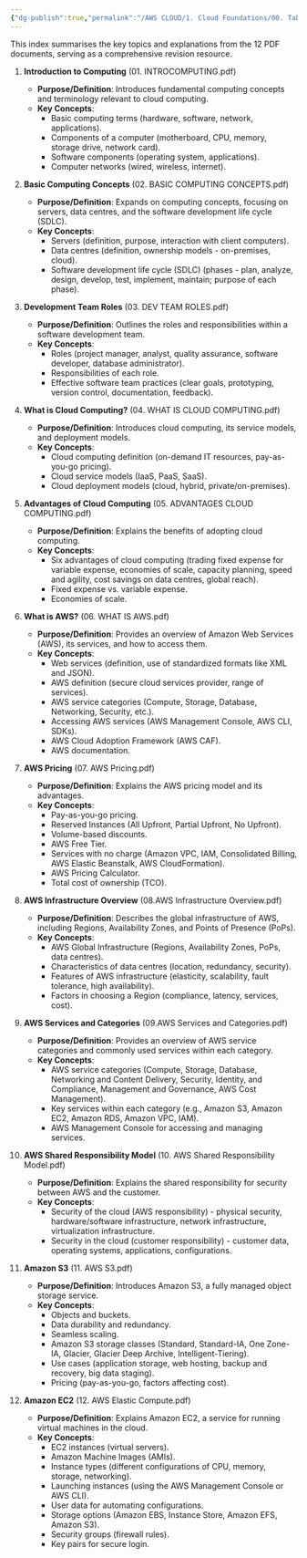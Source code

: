 ```yaml
---
{"dg-publish":true,"permalink":"/AWS CLOUD/1. Cloud Foundations/00. Table of contents/","created":"2024-11-24T21:47:36.129+05:30"}
---
```




This index summarises the key topics and explanations from the 12 PDF documents, serving as a comprehensive revision resource.

1. **Introduction to Computing** (01. INTROCOMPUTING.pdf)
    
    - **Purpose/Definition**: Introduces fundamental computing concepts and terminology relevant to cloud computing.
    - **Key Concepts**:
        - Basic computing terms (hardware, software, network, applications).
        - Components of a computer (motherboard, CPU, memory, storage drive, network card).
        - Software components (operating system, applications).
        - Computer networks (wired, wireless, internet).
2. **Basic Computing Concepts** (02. BASIC COMPUTING CONCEPTS.pdf)
    
    - **Purpose/Definition**: Expands on computing concepts, focusing on servers, data centres, and the software development life cycle (SDLC).
    - **Key Concepts**:
        - Servers (definition, purpose, interaction with client computers).
        - Data centres (definition, ownership models - on-premises, cloud).
        - Software development life cycle (SDLC) (phases - plan, analyze, design, develop, test, implement, maintain; purpose of each phase).
3. **Development Team Roles** (03. DEV TEAM ROLES.pdf)
    
    - **Purpose/Definition**: Outlines the roles and responsibilities within a software development team.
    - **Key Concepts**:
        - Roles (project manager, analyst, quality assurance, software developer, database administrator).
        - Responsibilities of each role.
        - Effective software team practices (clear goals, prototyping, version control, documentation, feedback).
4. **What is Cloud Computing?** (04. WHAT IS CLOUD COMPUTING.pdf)
    
    - **Purpose/Definition**: Introduces cloud computing, its service models, and deployment models.
    - **Key Concepts**:
        - Cloud computing definition (on-demand IT resources, pay-as-you-go pricing).
        - Cloud service models (IaaS, PaaS, SaaS).
        - Cloud deployment models (cloud, hybrid, private/on-premises).
5. **Advantages of Cloud Computing** (05. ADVANTAGES CLOUD COMPUTING.pdf)
    
    - **Purpose/Definition**: Explains the benefits of adopting cloud computing.
    - **Key Concepts**:
        - Six advantages of cloud computing (trading fixed expense for variable expense, economies of scale, capacity planning, speed and agility, cost savings on data centres, global reach).
        - Fixed expense vs. variable expense.
        - Economies of scale.
6. **What is AWS?** (06. WHAT IS AWS.pdf)

    - **Purpose/Definition**: Provides an overview of Amazon Web Services (AWS), its services, and how to access them.
    - **Key Concepts**:
        - Web services (definition, use of standardized formats like XML and JSON).
        - AWS definition (secure cloud services provider, range of services).
        - AWS service categories (Compute, Storage, Database, Networking, Security, etc.).
        - Accessing AWS services (AWS Management Console, AWS CLI, SDKs).
        - AWS Cloud Adoption Framework (AWS CAF).
        - AWS documentation.
7. **AWS Pricing** (07. AWS Pricing.pdf)
    
    - **Purpose/Definition**: Explains the AWS pricing model and its advantages.
    - **Key Concepts**:
        - Pay-as-you-go pricing.
        - Reserved Instances (All Upfront, Partial Upfront, No Upfront).
        - Volume-based discounts.
        - AWS Free Tier.
        - Services with no charge (Amazon VPC, IAM, Consolidated Billing, AWS Elastic Beanstalk, AWS CloudFormation).
        - AWS Pricing Calculator.
        - Total cost of ownership (TCO).
8. **AWS Infrastructure Overview** (08.AWS Infrastructure Overview.pdf)
    
    - **Purpose/Definition**: Describes the global infrastructure of AWS, including Regions, Availability Zones, and Points of Presence (PoPs).
    - **Key Concepts**:
        - AWS Global Infrastructure (Regions, Availability Zones, PoPs, data centres).
        - Characteristics of data centres (location, redundancy, security).
        - Features of AWS infrastructure (elasticity, scalability, fault tolerance, high availability).
        - Factors in choosing a Region (compliance, latency, services, cost).
9. **AWS Services and Categories** (09.AWS Services and Categories.pdf)
    
    - **Purpose/Definition**: Provides an overview of AWS service categories and commonly used services within each category.
    - **Key Concepts**:
        - AWS service categories (Compute, Storage, Database, Networking and Content Delivery, Security, Identity, and Compliance, Management and Governance, AWS Cost Management).
        - Key services within each category (e.g., Amazon S3, Amazon EC2, Amazon RDS, Amazon VPC, IAM).
        - AWS Management Console for accessing and managing services.
10. **AWS Shared Responsibility Model** (10. AWS Shared Responsibility Model.pdf)
    
    - **Purpose/Definition**: Explains the shared responsibility for security between AWS and the customer.
    - **Key Concepts**:
        - Security of the cloud (AWS responsibility) - physical security, hardware/software infrastructure, network infrastructure, virtualization infrastructure.
        - Security in the cloud (customer responsibility) - customer data, operating systems, applications, configurations.
11. **Amazon S3** (11. AWS S3.pdf)
    
    - **Purpose/Definition**: Introduces Amazon S3, a fully managed object storage service.
    - **Key Concepts**:
        - Objects and buckets.
        - Data durability and redundancy.
        - Seamless scaling.
        - Amazon S3 storage classes (Standard, Standard-IA, One Zone-IA, Glacier, Glacier Deep Archive, Intelligent-Tiering).
        - Use cases (application storage, web hosting, backup and recovery, big data staging).
        - Pricing (pay-as-you-go, factors affecting cost).
12. **Amazon EC2** (12. AWS Elastic Compute.pdf)
    
    - **Purpose/Definition**: Explains Amazon EC2, a service for running virtual machines in the cloud.
    - **Key Concepts**:
        - EC2 instances (virtual servers).
        - Amazon Machine Images (AMIs).
        - Instance types (different configurations of CPU, memory, storage, networking).
        - Launching instances (using the AWS Management Console or AWS CLI).
        - User data for automating configurations.
        - Storage options (Amazon EBS, Instance Store, Amazon EFS, Amazon S3).
        - Security groups (firewall rules).
        - Key pairs for secure login.

